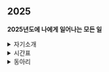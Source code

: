 ## 2025

**2025년도에 나에게 일어나는 모든 일**
<details>
  <summary>자기소개</summary>
   # 이름 : 김영광<br>
  # 학교 : 국민대학교<br>
  # 학과 : 소프트웨어학부<br>
  # 학번 : 20243033 (2학년)<br>
  백준 계정 : https://solved.ac/profile/rladudrhkd9563
</details>

<details>
  <summary>시간표</summary>
  <img src="1학기_시간표.jpg" alt="시간표" width="500" />
</details>

<details>
  <summary>동아리 </summary>
  # CCC (Campus Crusade for Christ) <br>
  활동 : <br>
  순모임 <br>
  채플 <br>
<br>
  #KPSC (Kookmin Problem Solving Club) <br>
   활동 : <br>
  gold challenge <br>
  체스 AI 강화학습 특강 (KPSC&AIM) <br>
  국민대학교X중앙대학교 연합 프로그래밍 대회 (예정) <br>
<br>
  #KRAFT(예정) <br>
  
</details>
